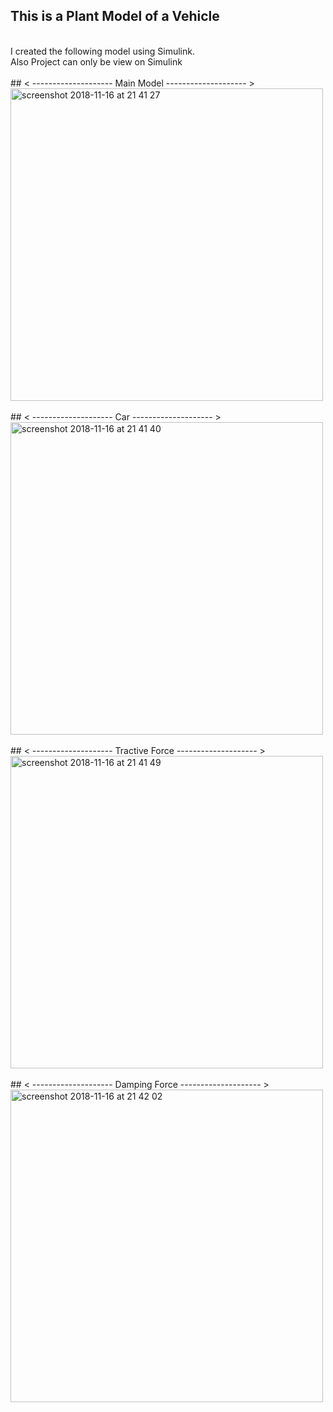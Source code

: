 
## This is a Plant Model of a Vehicle ##

<br>
I created the following model using Simulink.<br> Also Project can only be view on Simulink <br>
<br>
## < -------------------- Main Model -------------------- >
<img width="500" alt="screenshot 2018-11-16 at 21 41 27" src="https://user-images.githubusercontent.com/14313427/48649109-7686d600-e9e9-11e8-8e76-4c7aa7a80f3d.png">
<br>

<br>
## < -------------------- Car -------------------- >
<img width="500" alt="screenshot 2018-11-16 at 21 41 40" src="https://user-images.githubusercontent.com/14313427/48649149-a03ffd00-e9e9-11e8-80c5-298552112442.png">
<br>

<br>
## < -------------------- Tractive Force -------------------- >
<img width="500" alt="screenshot 2018-11-16 at 21 41 49" src="https://user-images.githubusercontent.com/14313427/48649158-aa61fb80-e9e9-11e8-8f38-422b9dd660f0.png">
<br>

<br>
## < -------------------- Damping Force -------------------- >
<img width="500" alt="screenshot 2018-11-16 at 21 42 02" src="https://user-images.githubusercontent.com/14313427/48649173-b8178100-e9e9-11e8-979e-725afb11796e.png">
<br>
